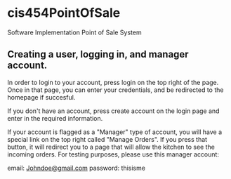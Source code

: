 # cis454PointOfSale
Software Implementation Point of Sale System

## Creating a user, logging in, and manager account.
In order to login to your account, press login on the top right of the page. Once in that page, you can enter your credentials, and be redirected to the homepage if succesful. 

If you don't have an account, press create account on the login page and enter in the required information. 

If your account is flagged as a "Manager" type of account, you will have a special link on the top right called "Manage Orders". If you press that button, it will redirect you to a page that will allow the kitchen to see the incoming orders. For testing purposes, please use this manager account:


email: Johndoe@gmail.com
password: thisisme


